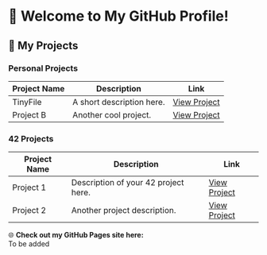 # 🚀 Welcome to My GitHub Profile!

## 🌟 My Projects

### Personal Projects

| Project Name | Description                   | Link                          |
|--------------|-------------------------------|-------------------------------|
| TinyFile    | A short description here.     | [View Project](https://github.com/EstivalSolstice/TinyFile)   |
| Project B    | Another cool project.         | [View Project](https://...)   |

### 42 Projects

| Project Name | Description                           | Link                          |
|--------------|---------------------------------------|-------------------------------|
| Project 1    | Description of your 42 project here.  | [View Project](https://...)   |
| Project 2    | Another project description.          | [View Project](https://...)   |

🌐 **Check out my GitHub Pages site here:**  
To be added
